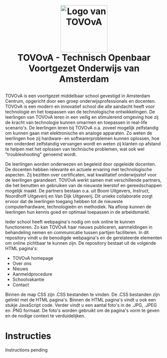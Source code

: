 <h1>
<p align="center">
  <img src="https://github.com/user-attachments/assets/29557c09-4691-4449-83dc-b6cfb67ffd38" alt="Logo van TOVOvA" width="150">
  <br>TOVOvA - Technisch Openbaar Voortgezet Onderwijs van Amsterdam
</h1>

TOVOvA is een voortgezet middelbaar school gevestigd in Amsterdam Centrum, opgericht door een groep onderwijsprofessionals en docenten. TOVOvA is een modern en innovatief school die alle aandacht heeft voor technologie en het toepassen van de technologische ontwikkelingen. De leerlingen van TOVOvA leren in een veilig en stimulerend omgeving hoe zij de kracht van technologie kunnen omarmen en toepassen in real-life scenario's. De leerlingen leren bij TOVOvA o.a. zoveel mogelijk zelfstandig om kunnen gaan met elektronische en analoge apparaten. Zo weten de leerlingen hoe zij hardware- en softwarerproblemen kunnen oplossen, hoe een onderdeel zelfstandig vervangen wordt en weten zij klanten op afstand te helpen met het oplossen van technische problemen, wat ook wel "troubleshooting" genoemd wordt.

De leerlingen worden onderwezen en begeleid door opgeleide docenten. De docenten hebben relevante en actuele ervaring met technologische aspecten. Zij bezitten over certificaten, wat kwalitatief onderwijsstof voor de leerlingen garandeert. TOVOvA werkt samen met verschillende partners, die het benutten en gebruiken van de nieuwste leerstof en gereedschappen mogelijk maakt. De partners bestaan o.a. uit Boom Uitgevers, Instruct, Noordhoff Uitgeverij en Van Dijk Uitgeverij. Dit unieke collaboratie zorgt ervoor dat de leerlingen toegang hebben tot de nieuwste computerhardware, technologieën en methodiek. Na afloop kunnen de leerlingen hun kennis goed en optimaal toepassen in de arbeidsmarkt.

Ieder school heeft webpagina's nodig om ook online te kunnen functioneren. Zo kan TOVOvA haar nieuws publiceren, aanmeldingen in behandeling nemen en communicatie tussen partijen faciliteren. In dit repository vindt u de benodigde webpagina's en de gerelateerde elementen om online zichtbaar te kunnen zijn. De repository bestaat uit de volgende HTML pagina's:
- TOVOvA homepage
- Over ons
- Nieuws
- Aanmeldprocedure
- Schoolvakantie
- Contact


Binnen de map CSS zijn .CSS bestanden te vinden. De .CSS bestanden zijn gelinkt met de HTML pagina's. Binnen de HTML pagina's vindt u ook een stukje JavaScript code. Verder vindt u een aantal foto's in de .JPG, .JPEG en .PNG formaat. De foto's worden gebruikt om de pagina's vorm te geven en de nodige context te verduidelijken.


# Instructies
Instructions pending
